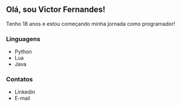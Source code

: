 ## Olá, sou Victor Fernandes!
Tenho 18 anos e estou começando minha jornada como programador!

### Linguagens
- Python
- Lua
- Java

### Contatos
- Linkedin
- E-mail

